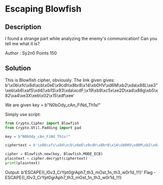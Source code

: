 # Escaping Blowfish

## Description

I found a strange part while analyzing the enemy's communication! Can you tell me what it is?

Author : Sy2n0
Points 150

## Solution

This is Blowfish cipher, obviously. The link given gives:
b'\x0b\xfc\x8d\xcb\x0eE\x9cdh\x8br8\x14\xb0HV\xd6M\xb2\xda\x88L\xe3"\xeb\xb6\xafS\xd4[\xb1S\x93\xda\xcdF;\x19\xb9\xc5x\xe2D\xad\x88g\xb5\x82\xa4\xe3X\xeb\x02\x15\xdf\xee'

We are given key = b"N0bOdy_cAn_FiNd_Th1s!"

Simply use script:
```py
from Crypto.Cipher import Blowfish
from Crypto.Util.Padding import pad

key = b"N0bOdy_cAn_FiNd_Th1s!"  

ciphertext = b'\x0b\xfc\x8d\xcb\x0eE\x9cdh\x8br8\x14\xb0HV\xd6M\xb2\xda\x88L\xe3"\xeb\xb6\xafS\xd4[\xb1S\x93\xda\xcdF;\x19\xb9\xc5x\xe2D\xad\x88g\xb5\x82\xa4\xe3X\xeb\x02\x15\xdf\xee'

cipher = Blowfish.new(key, Blowfish.MODE_ECB)
plaintext = cipher.decrypt(ciphertext)
print(plaintext)
```

Output: b'ESCAPE{I_l0v3_CrYpt0grAph7_th3_mOst_1n_th3_w0r1d_!!!}'
Flag - ESCAPE{I_l0v3_CrYpt0grAph7_th3_mOst_1n_th3_w0r1d_!!!}